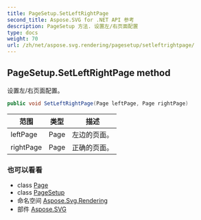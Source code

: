 ```yaml
---
title: PageSetup.SetLeftRightPage
second_title: Aspose.SVG for .NET API 参考
description: PageSetup 方法. 设置左/右页面配置
type: docs
weight: 70
url: /zh/net/aspose.svg.rendering/pagesetup/setleftrightpage/
---
```

## PageSetup.SetLeftRightPage method

设置左/右页面配置。

```csharp
public void SetLeftRightPage(Page leftPage, Page rightPage)
```

| 范围 | 类型 | 描述 |
| --- | --- | --- |
| leftPage | Page | 左边的页面。 |
| rightPage | Page | 正确的页面。 |

### 也可以看看

* class [Page](../../../aspose.svg.drawing/page/)
* class [PageSetup](../)
* 命名空间 [Aspose.Svg.Rendering](../../pagesetup/)
* 部件 [Aspose.SVG](../../../)


